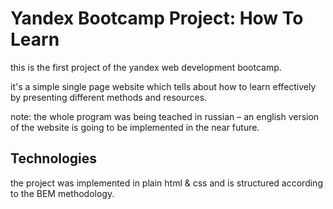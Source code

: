 # Yandex Bootcamp Project: How To Learn

this is the first project of the yandex web development bootcamp. 

it's a simple single page website which tells about how to learn effectively by presenting different methods and resources.

note: the whole program was being teached in russian – an english version of the website is going to be implemented in the near future.

## Technologies

the project was implemented in plain html & css and is structured according to the BEM methodology.
